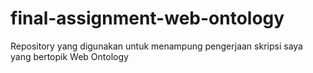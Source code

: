# final-assignment-web-ontology
Repository yang digunakan untuk menampung pengerjaan skripsi saya yang bertopik Web Ontology
